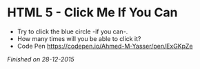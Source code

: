 # HTML 5 - Click Me If You Can

- Try to click the blue circle -if you can-.
- How many times will you be able to click it?
- Code Pen https://codepen.io/Ahmed-M-Yasser/pen/ExGKpZe

*Finished on 28-12-2015*
